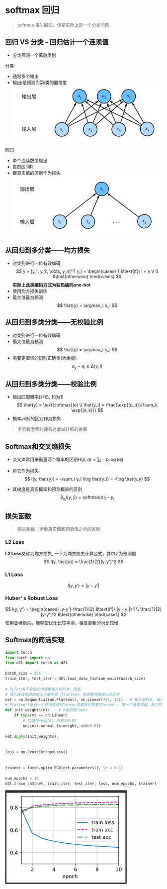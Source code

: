 # softmax 回归
> softmax 虽叫回归，但是实际上是一个分类问题
## 回归 VS 分类 - 回归估计一个连须值
- 分类预测一个离散类别

分类
- 通常多个输出
- 输出i是预测为第i类的置信度
![图 1](assest/softmax%E5%9B%9E%E5%BD%92/IMG_20220830-231813214.png)  

回归
- 单个连续数值输出
- 自然区间R
- 跟真实值的区别作为损失
![图 2](assest/softmax%E5%9B%9E%E5%BD%92/IMG_20220830-232203266.png)  


## 从回归到多分类——均方损失
- 对类别进行一位有效编码
    $$
        y = [y_1, y_2, \dots, y_n]^T
        y_i = \begin{cases} 1 &\text{if}\ i = y \\
        0 &\text{otherwise} \end{cases}
    $$
    **实际上此类编码方式为独热编码one-hot**
- 使用均方损失训练
- 最大值最为预测
    $$
        \hat{y} = \argmax_i o_i
    $$

## 从回归到多类分类——无校验比例
- 对类别进行一位有效编码
- 最大值最为预测
    $$
        \hat{y} = \argmax_i o_i
    $$
- 需要更置信的识别正确类(大余量)
$$
o_y - o_i \geq \Delta (y, i)
$$

## 从回归到多类分类——校验比例
- 输出匹配概率(非负, 和为1)
    $$
        \hat{y} = \text{softmax}(o) \\
        \hat{y_i} = \frac{\exp{(o_i)}}{\sum_k \exp{(o_k)}}
    $$
- 概率$y$和$\hat{y}$的区别作为损失
> 李宏毅老师的课有对此做详细的讲解

## Softmax和交叉熵损失
- 交叉熵常用来衡量两个概率的区别$H(p,q)=\displaystyle \sum_i -p_i \log(q_i)$

- 将它作为损失
    $$
        l(y, \hat{y}) = -\sum_i y_i \log \hat{y_i} = -\log \hat{y_y}
    $$

- 其梯度是真实概率和预测概率的区别
    $$
        \partial_{o_i}l(y, \hat{y}) = \text{softmax}(o)_i-y_i
    $$

## 损失函数
> 损失函数：衡量真实值和预测值之间的区别
### L2 Loss
**L2 Loss**又称为均方损失, 一下为均方损失计算公式，其中$y'$为预测值
$$
    l(y, \hat{y}) = \frac{1}{2}(y-y')^2
$$


### L1 Loss
$$
l(y, y') = |y-y'|
$$

### Huber' s Robust Loss
$$
l(y, y') = \begin{cases}
  |y-y'|-\frac{1}{2}    &\text{if}\ |y - y'|>1 \\
  \frac{1}{2}(y-y')^2   &\text{otherwise} 
\end{cases}
$$
使用鲁棒损失，能够使优化比较平滑，梯度更新的也比较慢


## Softmax的简洁实现
```python
import torch
from torch import nn
from d2l import torch as d2l

batch_size = 256
train_iter, test_iter = d2l.load_data_fashion_mnist(batch_size)

# PyTorch不会隐式地调整输入的形状。因此，
# 我们在线性层前定义了展平层（flatten），来调整网络输入的形状
net = nn.Sequential(nn.Flatten(), nn.Linear(784, 10))   # 输入是784, 输出是10
# Flatten()是将一个任何形状的tensor变成我们需要的tensor， 第一个维度保留，剩下的维度全部展成向量
def init_weights(m):    # m指的是Layer
    if type(m) == nn.Linear:
        # 均值为weight, 方差为0.01
        nn.init.normal_(m.weight, std=0.01)

net.apply(init_weights);


loss = nn.CrossEntropyLoss()


trainer = torch.optim.SGD(net.parameters(), lr = 0.1)

num_epochs = 10
d2l.train_ch3(net, train_iter, test_iter, loss, num_epochs, trainer)
```

![图 1](assest/softmax%E5%9B%9E%E5%BD%92/IMG_20220831-220432775.png)  
